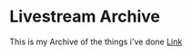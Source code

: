 # Livestream Archive
This is my Archive of the things i've done
[Link](https://ayokaacr.tk/archive)
